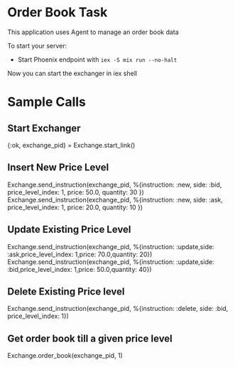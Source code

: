 # Order Book Task

This application uses Agent to manage an order book data

To start your server:

  * Start Phoenix endpoint with `iex -S mix run --no-halt`

Now you can start the exchanger in iex shell
# Sample Calls
## Start Exchanger
{:ok, exchange_pid} = Exchange.start_link()

## Insert New Price Level
Exchange.send_instruction(exchange_pid, %{instruction: :new, side: :bid, price_level_index: 1, price: 50.0, quantity: 30 })
Exchange.send_instruction(exchange_pid, %{instruction: :new, side: :ask, price_level_index: 1, price: 20.0, quantity: 10 })

## Update Existing Price Level
Exchange.send_instruction(exchange_pid, %{instruction: :update,side: :ask,price_level_index: 1,price: 70.0,quantity: 20})
Exchange.send_instruction(exchange_pid, %{instruction: :update,side: :bid,price_level_index: 1,price: 50.0,quantity: 40})

## Delete Existing Price level
Exchange.send_instruction(exchange_pid, %{instruction: :delete, side: :bid, price_level_index: 1})

## Get order book till a given price level
Exchange.order_book(exchange_pid, 1)
